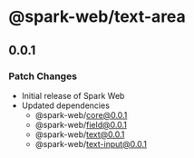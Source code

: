 # @spark-web/text-area

## 0.0.1

### Patch Changes

- Initial release of Spark Web
- Updated dependencies
  - @spark-web/core@0.0.1
  - @spark-web/field@0.0.1
  - @spark-web/text@0.0.1
  - @spark-web/text-input@0.0.1
